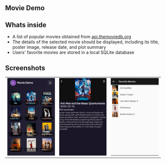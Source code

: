 <h2>Movie Demo</h2>

<h2>Whats inside</h2>
<ul>
    <li>A list of popular movies obtained from <a target="_blank" href="https://api.themoviedb.org">api.themoviedb.org</a></li>
    <li>The details of the selected movie should be displayed, including its title, poster image, release date, and plot summary</li>
    <li>Users' favorite movies are stored in a local SQLite database
</ul>
<h2>Screenshots</h2>
<table width="100%">
<tr>
    <td ><img src="images/1.png" /></td><td><img src="images/2.png" /></td><td><img src="images/3.png" /></td>
</tr>

</table>
